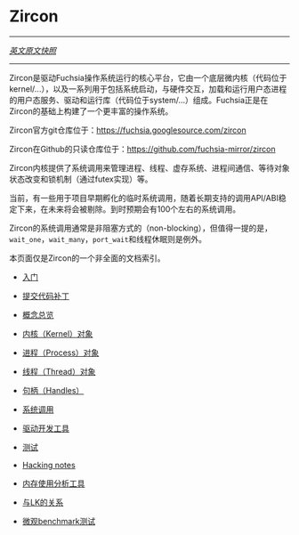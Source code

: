 # Zircon

---

[*英文原文快照*](https://github.com/fuchsia-mirror/zircon/blob/3adf3875541d28ad944637f753f8e454fa91dceb/README.md)

---

Zircon是驱动Fuchsia操作系统运行的核心平台，它由一个底层微内核（代码位于kernel/...），以及一系列用于包括系统启动，与硬件交互，加载和运行用户态进程的用户态服务、驱动和运行库（代码位于system/...）组成。Fuchsia正是在Zircon的基础上构建了一个更丰富的操作系统。

Zircon官方git仓库位于：https://fuchsia.googlesource.com/zircon

Zircon在Github的只读仓库位于：https://github.com/fuchsia-mirror/zircon

Zircon内核提供了系统调用来管理进程、线程、虚存系统、进程间通信、等待对象状态改变和锁机制（通过futex实现）等。

当前，有一些用于项目早期孵化的临时系统调用，随着长期支持的调用API/ABI稳定下来，在未来将会被剔除。到时预期会有100个左右的系统调用。

Zircon的系统调用通常是非阻塞方式的（non-blocking），但值得一提的是，`wait_one`，`wait_many`，`port_wait`和线程休眠则是例外。

本页面仅是Zircon的一个非全面的文档索引。

+ [入门](docs/getting_started.md)
+ [提交代码补丁](https://github.com/fuchsia-mirror/zircon/tree/master/docs/contributing.md)

+ [概念总览](docs/concepts.md)
+ [内核（Kernel）对象](https://github.com/fuchsia-mirror/zircon/tree/master/docs/objects.md)
+ [进程（Process）对象](docs/objects/process.md)
+ [线程（Thread）对象](https://github.com/fuchsia-mirror/zircon/tree/master/docs/objects/thread.md)
+ [句柄（Handles）](https://github.com/fuchsia-mirror/zircon/tree/master/docs/handles.md)
+ [系统调用](docs/syscalls.md)

+ [驱动开发工具](docs/ddk/overview.md)

+ [测试](https://github.com/fuchsia-mirror/zircon/tree/master/docs/testing.md)
+ [Hacking notes](https://github.com/fuchsia-mirror/zircon/tree/master/docs/hacking.md)
+ [内存使用分析工具](https://github.com/fuchsia-mirror/zircon/tree/master/docs/memory.md)
+ [与LK的关系](zx_and_lk.md)
+ [微观benchmark测试](https://github.com/fuchsia-mirror/zircon/tree/master/docs/benchmarks/microbenchmarks.md)
